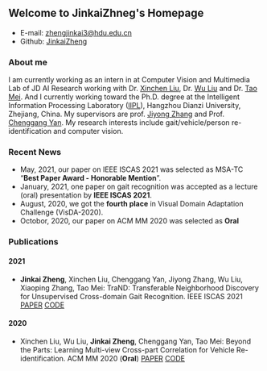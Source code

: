 ## Welcome to JinkaiZhneg's Homepage

- E-mail: zhengjinkai3@hdu.edu.cn
- Github: [JinkaiZheng](https://github.com/JinkaiZheng)

### About me

I am currently working as an intern in at Computer Vision and Multimedia Lab of JD AI Research working with Dr. [Xinchen Liu](https://xinchenliu.com/), Dr. [Wu Liu](https://liuwu.weebly.com/) and Dr. [Tao Mei](https://taomei.me/). And I currently working toward the Ph.D. degree at the Intelligent Information Processing Laboratory ([IIPL](http://iipl.net.cn/)), Hangzhou Dianzi University, Zhejiang, China. My supervisors are prof. [Jiyong Zhang]() and Prof. [Chenggang Yan](). My research interests include gait/vehicle/person re-identification and computer vision.
 
### Recent News

- May, 2021, our paper on IEEE ISCAS 2021 was selected as MSA-TC “**Best Paper Award - Honorable Mention**”.
- January, 2021, one paper on gait recognition was accepted as a lecture (oral) presentation by **IEEE ISCAS 2021**.
- August, 2020, we got the **fourth place** in Visual Domain Adaptation Challenge (VisDA-2020).
- Octobor, 2020, our paper on ACM MM 2020 was selected as **Oral**


### Publications
#### 2021
- **Jinkai Zheng**, Xinchen Liu, Chenggang Yan, Jiyong Zhang, Wu Liu, Xiaoping Zhang, Tao Mei: TraND: Transferable Neighborhood Discovery for Unsupervised Cross-domain Gait Recognition. IEEE ISCAS 2021 [PAPER](https://arxiv.org/abs/2102.04621) [CODE](https://github.com/JinkaiZheng/TraND)

#### 2020
- Xinchen Liu, Wu Liu, **Jinkai Zheng**, Chenggang Yan, Tao Mei: Beyond the Parts: Learning Multi-view Cross-part Correlation for Vehicle Re-identification. ACM MM 2020 (**Oral**) [PAPER](https://xinchenliu.com/papers/2020_ACMMM_PCRNet.pdf) [CODE](https://github.com/lxc86739795/vehicle_reid_by_parsing)
